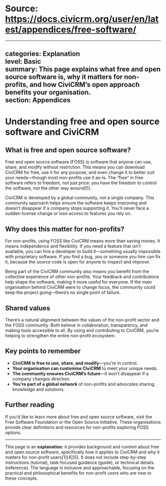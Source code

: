 # Source: https://docs.civicrm.org/user/en/latest/appendices/free-software/

---
categories: Explanation  
level: Basic  
summary: This page explains what free and open source software is, why it matters for non-profits, and how CiviCRM’s open approach benefits your organisation.  
section: Appendices  
---

# Understanding free and open source software and CiviCRM

## What is free and open source software?

Free and open source software (FOSS) is software that anyone can use, share, and modify without restriction. This means you can download CiviCRM for free, use it for any purpose, and even change it to better suit your needs—though most non-profits use it as-is. The “free” in free software refers to freedom, not just price: you have the freedom to control the software, not the other way around[5].

CiviCRM is developed by a global community, not a single company. This community approach helps ensure the software keeps improving and doesn’t disappear if a company stops supporting it. You’ll never face a sudden license change or lose access to features you rely on.

## Why does this matter for non-profits?

For non-profits, using FOSS like CiviCRM means more than saving money. It means independence and flexibility. If you need a feature that isn’t available, you can hire a developer to build it—something usually impossible with proprietary software. If you find a bug, you or someone you hire can fix it, because the source code is open for anyone to inspect and improve.

Being part of the CiviCRM community also means you benefit from the collective experience of other non-profits. Your feedback and contributions help shape the software, making it more useful for everyone. If the main organisation behind CiviCRM were to change focus, the community could keep the project going—there’s no single point of failure.

## Shared values

There’s a natural alignment between the values of the non-profit sector and the FOSS community. Both believe in collaboration, transparency, and making tools accessible to all. By using and contributing to CiviCRM, you’re helping to strengthen the entire non-profit ecosystem.

## Key points to remember

- **CiviCRM is free to use, share, and modify**—you’re in control.
- **Your organisation can customise CiviCRM** to meet your unique needs.
- **The community ensures CiviCRM’s future**—it won’t disappear if a company changes direction.
- **You’re part of a global network** of non-profits and advocates sharing knowledge and solutions.

## Further reading

If you’d like to learn more about free and open source software, visit the Free Software Foundation or the Open Source Initiative. These organisations provide clear definitions and resources for non-profits exploring FOSS options.

---

This page is an **explanation**: it provides background and context about free and open source software, specifically how it applies to CiviCRM and why it matters for non-profit users[1][4][5]. It does not include step-by-step instructions (tutorial), task-focused guidance (guide), or technical details (reference). The language is inclusive and approachable, focusing on the practical and philosophical benefits for non-profit users who are new to these concepts.